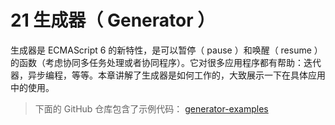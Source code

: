 # 21 生成器（ Generator ）

生成器是 ECMAScript 6 的新特性，是可以暂停（ pause ）和唤醒（ resume ）的函数（考虑协同多任务处理或者协同程序）。它对很多应用程序都有帮助：迭代器，异步编程，等等。本章讲解了生成器是如何工作的，大致展示一下在具体应用中的使用。

> 下面的 GitHub 仓库包含了示例代码： [generator-examples](https://github.com/rauschma/generator-examples)
